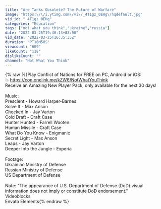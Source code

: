 ```yaml
---
title: "Are Tanks Obsolete? The Future of Warfare"
image: "https:\/\/i.ytimg.com\/vi\/_4T1gz_0EHg\/hqdefault.jpg"
vid_id: "_4T1gz_0EHg"
categories: "Education"
tags: ["not what you think","ukraine","russia"]
date: "2022-03-25T19:40:13+03:00"
vid_date: "2022-03-25T16:35:35Z"
duration: "PT16M58S"
viewcount: "609"
likeCount: "118"
dislikeCount: ""
channel: "Not What You Think"
---
```

{% raw %}Play Conflict of Nations for FREE on PC, Android or iOS:<br />💥 <a rel="nofollow" target="blank" href="https://con.onelink.me/kZW6/NotWhatYouThink">https://con.onelink.me/kZW6/NotWhatYouThink</a><br />Receive an Amazing New Player Pack, only available for the next 30 days!<br /><br />Music:<br />Prescient - Howard Harper-Barnes<br />Solve It - Max Anson<br />Checked In - Jay Varton<br />Cold Draft - Craft Case<br />Hunter Hunted - Farrell Wooten<br />Human Missile - Craft Case<br />What Do You Know - Enigmanic<br />Secret Light - Max Anson<br />Leaps - Jay Varton<br />Deeper Into the Jungle - Experia<br /><br />Footage:<br />Ukrainian Ministry of Defense<br />Russian Ministry of Defense<br />US Department of Defense<br /><br />Note: &quot;The appearance of U.S. Department of Defense (DoD) visual information does not imply or constitute DoD endorsement.&quot;<br />Videoblocks<br />Envato Elements{% endraw %}

